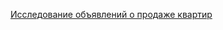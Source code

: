 [Исследование объявлений о продаже квартир](https://github.com/alohazhukov/pet_project/blob/main/Data%20Analysis(EDA)/1%20Home%20sales%20analysis.ipynb)
